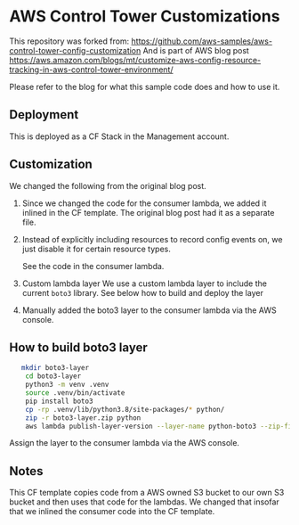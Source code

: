 # AWS Control Tower Customizations

This repository was forked from: https://github.com/aws-samples/aws-control-tower-config-customization
And is part of AWS blog post https://aws.amazon.com/blogs/mt/customize-aws-config-resource-tracking-in-aws-control-tower-environment/

Please refer to the blog for what this sample code does and how to use it.

## Deployment

This is deployed as a CF Stack in the Management account. 

## Customization 

We changed the following from the original blog post. 

1. Since we changed the code for the consumer lambda, we added it inlined in the CF template. 
   The original blog post had it as a separate file.
2. Instead of explicitly including resources to record config events on, we just disable it for certain resource types.
   
   See the code in the consumer lambda.

3. Custom lambda layer
   We use a custom lambda layer to include the current `boto3` library.
   See below how to build and deploy the layer

4. Manually added the boto3 layer to the consumer lambda via the AWS console.

## How to build boto3 layer

```bash
   mkdir boto3-layer
    cd boto3-layer
    python3 -m venv .venv
    source .venv/bin/activate
    pip install boto3
    cp -rp .venv/lib/python3.8/site-packages/* python/
    zip -r boto3-layer.zip python
    aws lambda publish-layer-version --layer-name python-boto3 --zip-file fileb://./boto3_requests.zip --profile 305497534492:AWSAdministratorAccess --region eu-central-1
```

Assign the layer to the consumer lambda via the AWS console.

## Notes

This CF template copies code from a AWS owned S3 bucket to our own S3 bucket and then uses that code for the lambdas.
We changed that insofar that we inlined the consumer code into the CF template.


